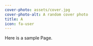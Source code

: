 ```yaml
---
cover-photo: assets/cover.jpg
cover-photo-alt: A random cover photo
title: A
icon: fa-user
---
```


Here is a sample Page.